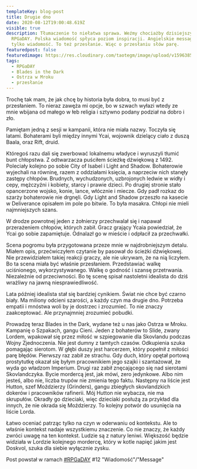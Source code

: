 ```yaml
---
templateKey: blog-post
title: Drugie dno
date: 2020-08-12T19:00:48.619Z
visible: true
description: Tłumaczenie to niełatwa sprawa. Weźmy chociażby dzisiejszy temat
  RPGaDAY. Polska wiadomość spłyca poziom inspiracji. Angielskie message, to nie
  tylko wiadomość. To też przesłanie. Więc o przesłaniu słów parę.
featuredpost: false
featuredimage: https://res.cloudinary.com/taotegm/image/upload/v1596385702/taotegm/rpg_lfwb37.jpg
tags:
  - RPGaDAY
  - Blades in the Dark
  - Ostrza w Mroku
  - przesłanie
---
```

Trochę tak mam, że jak chcę by historia była dobra, to musi być z przesłaniem. To nieraz zawęża mi opcje, bo w szwach wyłazi wtedy ze mnie wbijana od małego w łeb religia i sztywno podany podział na dobro i zło.

Pamiętam jedną z sesji w kampanii, która nie miała nazwy. Toczyła się latami. Bohaterami byli między innymi Ycai, wojownik dzielący ciało z duszą Baala, oraz Rift, druid. 

Któregoś razu dali się zwerbować lokalnemu władyce i wyruszyli tłumić bunt chłopstwa. Z odtwarzacza puściłem ścieżkę dźwiękową z 1492. Poleciały kolejno po sobie City of Isabel i Light and Shadow. Bohaterowie wyjechali na równinę, razem z oddziałami księcia, a naprzeciw nich stanęły zastępy chłopów. Brudnych, wychudzonych, uzbrojonych ledwie w widły i cepy, mężczyźni i kobiety, starcy i prawie dzieci. Po drugiej stronie stało opancerzone wojsko, konie, lance, włócznie i miecze. Gdy padł rozkaz do szarży bohaterowie nie drgnęli. Gdy Light and Shadow przeszło na kasecie w Deliverance opisałem im pole po bitwie. To była masakra. Chłopi nie mieli najmniejszych szans.

W drodze powrotnej jeden z żołnierzy przechwalał się i napawał przerażeniem chłopów, których zabił. Gracz grający Ycaia powiedział, że Ycai go sobie zapamiętuje. Odnalazł go w mieście i odpłacił za przechwałki.

Scena pogromu była przygotowana przeze mnie w najdrobniejszym detalu. Miałem opis, przećwiczyłem czytanie by pasował do ścieżki dźwiękowej. Nie przewidziałem takiej reakcji graczy, ale nie ukrywam, że na nią liczyłem. Bo ta scena miała być właśnie przesłaniem. Przedstawiać walkę uciśnionego, wykorzystywanego. Walkę o godność i szansę przetrwania. Niezależnie od przeciwności. Bo tę scenę spisał nastoletni idealista do dziś wrażliwy na jawną niesprawiedliwość.

Lata później idealista stał się bardziej cynikiem. Świat nie chce być czarno biały. Ma miliony odcieni szarości, a każdy czyn ma drugie dno. Potrzeba empatii i mnóstwa woli by je dostrzec i zrozumieć. To nie znaczy zaakceptować. Ale przynajmniej zrozumieć pobudki.

Prowadzę teraz Blades in the Dark, wydane też u nas jako Ostrza w Mroku. Kampanię o Szpakach, gangu Cieni. Jeden z bohaterów to Slide, zwany Lordem, wpakował się przez miłość w szpiegowanie dla Skovlandu podczas Wojny Zjednoczenia. Nie jest dumny z tamtych czasów. Odkupienia szuka pomagając sierotom. W głębi duszy jest harcerzem, który popełnił z miłości parę błędów. Pierwszy raz zabił ze strachu. Gdy duch, który opętał portową  prostytutkę okazał się byłym pracownikiem jego szajki i szantażował, że wyda go władzom Imperium. Drugi raz zabił znęcającego się nad sierotami Skovlandczyka. Bycie mordercą jest, jak mówi, zero jedynkowe. Albo nim jesteś, albo nie, liczba trupów nie zmienia tego faktu. Następny na liście jest Hutton, szef Moździerzy (Grinders), gangu zbiegłych skovlandzkich dokerów i pracowników rafinerii. Mój Hutton nie wybacza, nie ma skrupułów. Okradły go dzieciaki, więc dzieciaki posłużą za przykład dla innych, że nie okrada się Moździerzy. To kolejny potwór do usunięcia na liście Lorda.

Łatwo oceniać patrząc tylko na czyn w oderwaniu od kontekstu. Ale to właśnie kontekst nadaje wszystkiemu znaczenie. Co nie znaczy, że każdy zwróci uwagę na ten kontekst. Ludzie są z natury leniwi. Większość będzie widziała w Lordzie kolejnego mordercę, który w kotle napięć jakim jest Doskvol, szuka dla siebie wyłącznie zysku.

Post powstał w ramach [\#RPGaDAY](https://www.autocratik.com/2020/06/announcing-rpgaday2020.html) #12 "Wiadomość"/"Message"